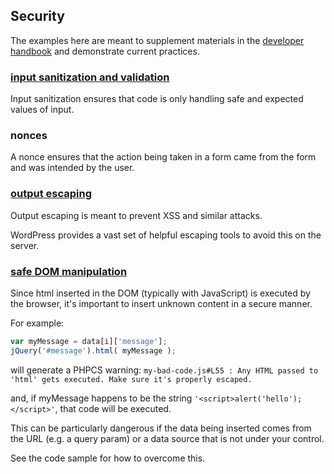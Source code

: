 Security
--------

The examples here are meant to supplement materials in the [developer handbook](https://developer.wordpress.org/plugins/security/data-validation/) and demonstrate current practices.


### [input sanitization and validation](input-sanitization.php)
Input sanitization ensures that code is only handling safe and expected values of input.

### nonces
A nonce ensures that the action being taken in a form came from the form and was intended by the user.

### [output escaping](output-escaping.php)
Output escaping is meant to prevent XSS and similar attacks.

WordPress provides a vast set of helpful escaping tools to avoid this on the server.

### [safe DOM manipulation](js-dom-insertion.js)
Since html inserted in the DOM (typically with JavaScript) is executed by the browser, it's important to insert unknown content in a secure manner.

For example:
```javascript
var myMessage = data[i]['message'];
jQuery('#message').html( myMessage );
```
will generate a PHPCS warning:
`my-bad-code.js#L55 : Any HTML passed to 'html' gets executed. Make sure it's properly escaped.`

and, if myMessage happens to be the string `'<script>alert('hello');</script>'`, that code will be executed.

This can be particularly dangerous if the data being inserted comes from the URL (e.g. a query param) or a data source that is not under your control.

See the code sample for how to overcome this.
